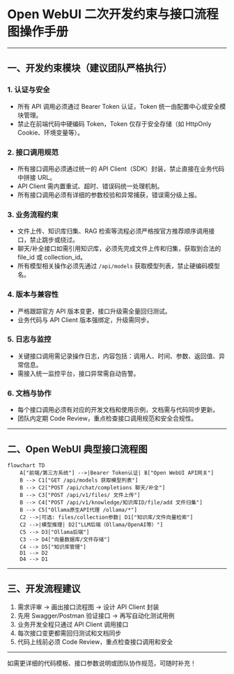 # Open WebUI 二次开发约束与接口流程图操作手册

---

## 一、开发约束模块（建议团队严格执行）

### 1. 认证与安全
- 所有 API 调用必须通过 Bearer Token 认证，Token 统一由配置中心或安全模块管理。
- 禁止在前端代码中硬编码 Token，Token 仅存于安全存储（如 HttpOnly Cookie、环境变量等）。

### 2. 接口调用规范
- 所有接口调用必须通过统一的 API Client（SDK）封装，禁止直接在业务代码中拼接 URL。
- API Client 需内置重试、超时、错误码统一处理机制。
- 所有接口调用必须有详细的参数校验和异常捕获，错误需分级上报。

### 3. 业务流程约束
- 文件上传、知识库归集、RAG 检索等流程必须严格按官方推荐顺序调用接口，禁止跳步或绕过。
- 聊天/补全接口如需引用知识库，必须先完成文件上传和归集，获取到合法的 file_id 或 collection_id。
- 所有模型相关操作必须先通过 `/api/models` 获取模型列表，禁止硬编码模型名。

### 4. 版本与兼容性
- 严格跟踪官方 API 版本变更，接口升级需全量回归测试。
- 业务代码与 API Client 版本强绑定，升级需同步。

### 5. 日志与监控
- 关键接口调用需记录操作日志，内容包括：调用人、时间、参数、返回值、异常信息。
- 需接入统一监控平台，接口异常需自动告警。

### 6. 文档与协作
- 每个接口调用必须有对应的开发文档和使用示例，文档需与代码同步更新。
- 团队内定期 Code Review，重点检查接口调用规范和安全合规性。

---

## 二、Open WebUI 典型接口流程图

```mermaid
flowchart TD
    A["前端/第三方系统"] -->|Bearer Token认证| B["Open WebUI API网关"]
    B --> C1["GET /api/models 获取模型列表"]
    B --> C2["POST /api/chat/completions 聊天/补全"]
    B --> C3["POST /api/v1/files/ 文件上传"]
    B --> C4["POST /api/v1/knowledge/知识库ID/file/add 文件归集"]
    B --> C5["Ollama原生API代理 /ollama/*"]
    C2 -->|可选: files/collection参数| D1["知识库/文件向量检索"]
    C2 -->|模型推理| D2["LLM后端（Ollama/OpenAI等）"]
    C5 --> D3["Ollama后端"]
    C3 --> D4["向量数据库/文件存储"]
    C4 --> D5["知识库管理"]
    D1 --> D2
    D4 --> D1
```

---

## 三、开发流程建议

1. 需求评审 → 画出接口流程图 → 设计 API Client 封装
2. 先用 Swagger/Postman 验证接口 → 再写自动化测试用例
3. 业务开发全程只通过 API Client 调用接口
4. 每次接口变更都需回归测试和文档同步
5. 代码上线前必须 Code Review，重点检查接口调用和安全

---

如需更详细的代码模板、接口参数说明或团队协作规范，可随时补充！ 